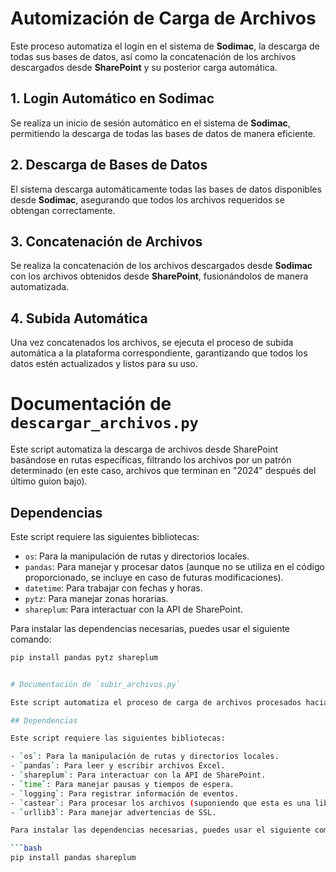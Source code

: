 # Automización de Carga de Archivos

Este proceso automatiza el login en el sistema de **Sodimac**, la descarga de todas sus bases de datos, así como la concatenación de los archivos descargados desde **SharePoint** y su posterior carga automática.

## 1. Login Automático en Sodimac
Se realiza un inicio de sesión automático en el sistema de **Sodimac**, permitiendo la descarga de todas las bases de datos de manera eficiente.

## 2. Descarga de Bases de Datos
El sistema descarga automáticamente todas las bases de datos disponibles desde **Sodimac**, asegurando que todos los archivos requeridos se obtengan correctamente.

## 3. Concatenación de Archivos
Se realiza la concatenación de los archivos descargados desde **Sodimac** con los archivos obtenidos desde **SharePoint**, fusionándolos de manera automatizada.

## 4. Subida Automática
Una vez concatenados los archivos, se ejecuta el proceso de subida automática a la plataforma correspondiente, garantizando que todos los datos estén actualizados y listos para su uso.


# Documentación de `descargar_archivos.py`

Este script automatiza la descarga de archivos desde SharePoint basándose en rutas específicas, filtrando los archivos por un patrón determinado (en este caso, archivos que terminan en "2024" después del último guion bajo).

## Dependencias

Este script requiere las siguientes bibliotecas:

- `os`: Para la manipulación de rutas y directorios locales.
- `pandas`: Para manejar y procesar datos (aunque no se utiliza en el código proporcionado, se incluye en caso de futuras modificaciones).
- `datetime`: Para trabajar con fechas y horas.
- `pytz`: Para manejar zonas horarias.
- `shareplum`: Para interactuar con la API de SharePoint.

Para instalar las dependencias necesarias, puedes usar el siguiente comando:

```bash
pip install pandas pytz shareplum


# Documentación de `subir_archivos.py`

Este script automatiza el proceso de carga de archivos procesados hacia **SharePoint**, realizando varias acciones como el manejo de archivos de Excel, reintentos en caso de fallos de subida y formateo de las hojas de cálculo. 

## Dependencias

Este script requiere las siguientes bibliotecas:

- `os`: Para la manipulación de rutas y directorios locales.
- `pandas`: Para leer y escribir archivos Excel.
- `shareplum`: Para interactuar con la API de SharePoint.
- `time`: Para manejar pausas y tiempos de espera.
- `logging`: Para registrar información de eventos.
- `castear`: Para procesar los archivos (suponiendo que esta es una librería personalizada o interna).
- `urllib3`: Para manejar advertencias de SSL.

Para instalar las dependencias necesarias, puedes usar el siguiente comando:

```bash
pip install pandas shareplum

